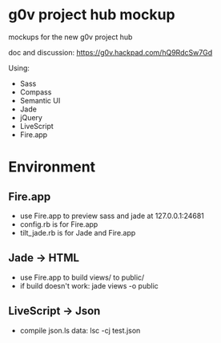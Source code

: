 g0v project hub mockup
==================

mockups for the new g0v project hub

doc and discussion: https://g0v.hackpad.com/hQ9RdcSw7Gd

Using:
* Sass
* Compass
* Semantic UI
* Jade
* jQuery
* LiveScript
* Fire.app

Environment
============

Fire.app
------------
* use Fire.app to preview sass and jade at 127.0.0.1:24681
* config.rb is for Fire.app
* tilt_jade.rb is for Jade and Fire.app

Jade -> HTML
------------
* use Fire.app to build views/ to public/
* if build doesn't work: jade views -o public

LiveScript -> Json
------------
* compile json.ls data: lsc -cj test.json
